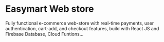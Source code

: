 # Easymart Web store

Fully functional e-commerce web-store with real-time payments, user authentication, cart-add, and checkout features, build with  React JS and Firebase Database, Cloud Funtions...
